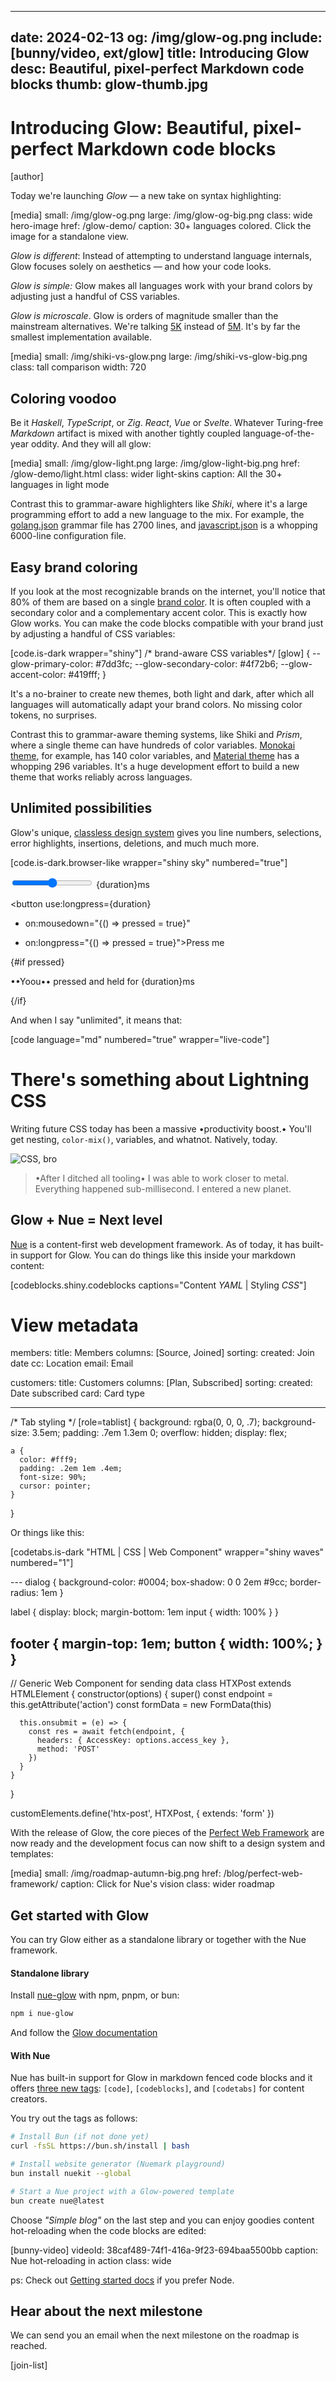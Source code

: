 
---
date: 2024-02-13
og: /img/glow-og.png
include: [bunny/video, ext/glow]
title: Introducing Glow
desc: Beautiful, pixel-perfect Markdown code blocks
thumb: glow-thumb.jpg
---

# Introducing Glow: Beautiful, pixel-perfect Markdown code blocks

[author]

Today we're launching *Glow* — a new take on syntax highlighting:

[media]
  small: /img/glow-og.png
  large: /img/glow-og-big.png
  class: wide hero-image
  href: /glow-demo/
  caption: 30+ languages colored. Click the image for a standalone view.


*Glow is different*: Instead of attempting to understand language internals, Glow focuses solely on aesthetics — and how your code looks.

*Glow is simple:* Glow makes all languages work with your brand colors by adjusting just a handful of CSS variables.

*Glow is microscale*. Glow is orders of magnitude smaller than the mainstream alternatives. We're talking [5K](//pkg-size.dev/nue-glow) instead of [5M](//pkg-size.dev/shiki). It's by far the smallest implementation available.


[media]
  small: /img/shiki-vs-glow.png
  large: /img/shiki-vs-glow-big.png
  class: tall comparison
  width: 720


## Coloring voodoo
Be it *Haskell*, *TypeScript*, or *Zig*. *React*, *Vue* or *Svelte*. Whatever Turing-free *Markdown* artifact is mixed with another tightly coupled language-of-the-year oddity. And they will all glow:

[media]
  small: /img/glow-light.png
  large: /img/glow-light-big.png
  href: /glow-demo/light.html
  class: wider light-skins
  caption: All the 30+ languages in light mode

Contrast this to grammar-aware highlighters like *Shiki*, where it's a large programming effort to add a new language to the mix. For example, the [golang.json][go] grammar file has 2700 lines, and [javascript.json][js] is a whopping 6000-line configuration file.

[js]: //github.com/shikijs/textmate-grammars-themes/blob/main/packages/tm-grammars/grammars/javascript.json

[go]: //github.com/shikijs/textmate-grammars-themes/blob/main/packages/tm-grammars/grammars/go.json


## Easy brand coloring
If you look at the most recognizable brands on the internet, you'll notice that 80% of them are based on a single [brand color](//blog.hubspot.com/marketing/brand-colors). It is often coupled with a secondary color and a complementary accent color. This is exactly how Glow works. You can make the code blocks compatible with your brand just by adjusting a handful of CSS variables:

[code.is-dark wrapper="shiny"]
  /* brand-aware CSS variables*/
  [glow] {
    --glow-primary-color: #7dd3fc;
    --glow-secondary-color: #4f72b6;
    --glow-accent-color: #419fff;
  }


It's a no-brainer to create new themes, both light and dark, after which all languages will automatically adapt your brand colors. No missing color tokens, no surprises.

Contrast this to grammar-aware theming systems, like Shiki and *Prism*, where a single theme can have hundreds of color variables. [Monokai theme][monokai], for example, has 140 color variables, and [Material theme][material] has a whopping 296 variables. It's a huge development effort to build a new theme that works reliably across languages.

[monokai]: //github.com/shikijs/textmate-grammars-themes/blob/main/packages/tm-themes/themes/monokai.json

[material]: //github.com/shikijs/textmate-grammars-themes/blob/main/packages/tm-themes/themes/material-theme.json


## Unlimited possibilities
Glow's unique, [classless design system](/docs/concepts/syntax-highlighting.html#system) gives you line numbers, selections, error highlights, insertions, deletions, and much much more.

[code.is-dark.browser-like wrapper="shiny sky" numbered="true"]
  <script>
    // imports
    import { longpress } from './longpress.js';

    let pressed = false;
    ••bet glow_market = 9999_99++••;
  </script>

  <label>
    <input type=range •bind:value={duration}• max={2000} step={100}>
    {duration}ms
  </label>

  <button use:longpress={duration}
  -  on:mousedown="{() => pressed = true}"
  +  on:longpress="{() => pressed = true}">Press me</button>

  <!-- condition -->
  {#if pressed}
    <p>••Yoou•• pressed and held for {duration}ms</p>
  {/if}

  <style>
    /* button style */
    [role="button"], •button• {
      background-color: var(--main-color);
      color: #899;
    }
  </style>

And when I say "unlimited", it means that:

[code language="md" numbered="true" wrapper="live-code"]
  # There's something about Lightning CSS
  Writing future CSS today has been a massive
  •productivity boost.• You'll get nesting, `color-mix()`,
  variables, and whatnot. Natively, today.

  ![CSS, bro](/vanilla.png)

  > •After I ditched all tooling• I was able to
  > work closer to metal. Everything happened
  > sub-millisecond. I entered a new planet.



## Glow + Nue = Next level
[Nue](/blog/introducing-nuemark/) is a content-first web development framework. As of today, it has built-in support for Glow. You can do things like this inside your markdown content:


[codeblocks.shiny.codeblocks captions="Content *YAML* | Styling *CSS*"]
  # View metadata
  members:
    title: Members
    columns: [Source, Joined]
    sorting:
      created: Join date
      cc: Location
      email: Email

  customers:
    title: Customers
    columns: [Plan, Subscribed]
    sorting:
      created: Date subscribed
      card: Card type

  ---
  /* Tab styling */
  [role=tablist] {
    background: rgba(0, 0, 0, .7);
    background-size: 3.5em;
    padding: .7em 1.3em 0;
    overflow: hidden;
    display: flex;

    a {
      color: #fff9;
      padding: .2em 1em .4em;
      font-size: 90%;
      cursor: pointer;
    }
  }

Or things like this:


[codetabs.is-dark "HTML | CSS | Web Component" wrapper="shiny waves" numbered="1"]
  <dialog>
    <!-- "is" attribute for binding to web component -->
    <form action="/backend/leads" is="post-component">
      <header>
        <h2>{ title }</h2>
      </header>

      <label>
        <h3>Username</h3>
        <input name="username">
      </label>
      <label>
        <h3>Password</h3>
        <input name="password" type="password">
      </label>

      <footer>
        <button class="primary">Sign in</button>
      </footer>
    </form>
  </dialog>
  ---
  dialog {
    background-color: #0004;
    box-shadow: 0 0 2em #9cc;
    border-radius: 1em
  }

  label {
    display: block;
    margin-bottom: 1em
    input { width: 100% }
  }

  footer {
    margin-top: 1em;
    button { width: 100%; }
  }
  ---
  // Generic Web Component for sending data
  class HTXPost extends HTMLElement {
    constructor(options) {
      super()
      const endpoint = this.getAttribute('action')
      const formData = new FormData(this)

      this.onsubmit = (e) => {
        const res = await fetch(endpoint, {
          headers: { AccessKey: options.access_key },
          method: 'POST'
        })
      }
    }
  }

  customElements.define('htx-post', HTXPost, {
    extends: 'form'
  })


With the release of Glow, the core pieces of the [Perfect Web Framework](/blog/perfect-web-framework/) are now ready and the development focus can now shift to a design system and templates:


[media]
  small: /img/roadmap-autumn-big.png
  href: /blog/perfect-web-framework/
  caption: Click for Nue's vision
  class: wider roadmap



## Get started with Glow
You can try Glow either as a standalone library or together with the Nue framework.

#### Standalone library
Install [nue-glow](//github.com/nuejs/nue/tree/master/packages/glow) with npm, pnpm, or bun:

``` sh
npm i nue-glow
```

And follow the [Glow documentation](/docs//concepts/syntax-highlighting.html)

#### With Nue

Nue has built-in support for Glow in markdown fenced code blocks and it offers [three new tags](/reference/nuemark-tags.html#code): `[code]`, `[codeblocks]`, and `[codetabs]` for content creators.

You try out the tags as follows:

``` sh
# Install Bun (if not done yet)
curl -fsSL https://bun.sh/install | bash

# Install website generator (Nuemark playground)
bun install nuekit --global

# Start a Nue project with a Glow-powered template
bun create nue@latest
```

Choose *"Simple blog"* on the last step and you can enjoy goodies content hot-reloading when the code blocks are edited:

[bunny-video]
  videoId: 38caf489-74f1-416a-9f23-694baa5500bb
  caption: Nue hot-reloading in action
  class: wide


ps: Check out [Getting started docs](/docs/#node) if you prefer Node.



## Hear about the next milestone
We can send you an email when the next milestone on the roadmap is reached.

[join-list]

